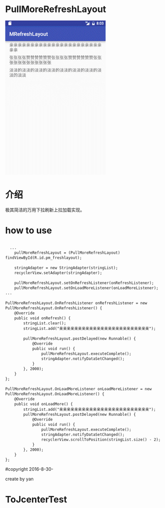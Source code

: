 # PullMoreRefreshLayout
![GIF](GIF2.gif)

# 介绍
极其简洁的万用下拉刷新上拉加载实现。

# how to use
## 
      ...
        pullMoreRefreshLayout = (PullMoreRefreshLayout) findViewById(R.id.pm_freshlayout);

        stringAdapter = new StringAdapter(stringList);
        recyclerView.setAdapter(stringAdapter);

        pullMoreRefreshLayout.setOnRefreshListener(onRefreshListener);
        pullMoreRefreshLayout.setOnLoadMoreListener(onLoadMoreListener);
    ...

    PullMoreRefreshLayout.OnRefreshListener onRefreshListener = new PullMoreRefreshLayout.OnRefreshListener() {
        @Override
        public void onRefresh() {
            stringList.clear();
            stringList.add("亲亲亲亲亲亲亲亲亲亲亲亲亲亲亲亲亲亲亲亲亲亲亲亲");

            pullMoreRefreshLayout.postDelayed(new Runnable() {
                @Override
                public void run() {
                    pullMoreRefreshLayout.executeComplete();
                    stringAdapter.notifyDataSetChanged();
                }
            }, 2000);
        }
    };

    PullMoreRefreshLayout.OnLoadMoreListener onLoadMoreListener = new PullMoreRefreshLayout.OnLoadMoreListener() {
        @Override
        public void onLoadMore() {
            stringList.add("亲亲亲亲亲亲亲亲亲亲亲亲亲亲亲亲亲亲亲亲亲亲亲亲");
            pullMoreRefreshLayout.postDelayed(new Runnable() {
                @Override
                public void run() {
                    pullMoreRefreshLayout.executeComplete();
                    stringAdapter.notifyDataSetChanged();
                    recyclerView.scrollToPosition(stringList.size() - 2);
                }
            }, 2000);
        }
    };

#copyright
2016-8-30-

create by yan
# ToJcenterTest
